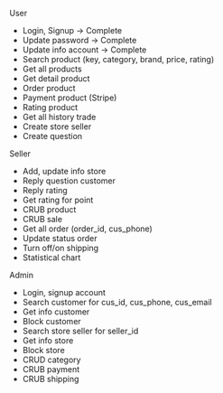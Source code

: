 <!-- @format -->

User

- Login, Signup -> Complete
- Update password -> Complete
- Update info account -> Complete
- Search product (key, category, brand, price, rating)
- Get all products
- Get detail product
- Order product
- Payment product (Stripe)
- Rating product
- Get all history trade
- Create store seller
- Create question

Seller

- Add, update info store
- Reply question customer
- Reply rating
- Get rating for point
- CRUB product
- CRUB sale
- Get all order (order_id, cus_phone)
- Update status order
- Turn off/on shipping
- Statistical chart

Admin

- Login, signup account
- Search customer for cus_id, cus_phone, cus_email
- Get info customer
- Block customer
- Search store seller for seller_id
- Get info store
- Block store
- CRUD category
- CRUB payment
- CRUB shipping
